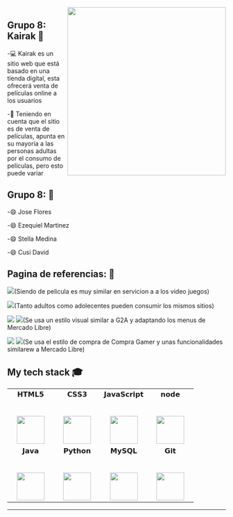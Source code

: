 <img align="right" width="365" height="387" src="https://i.ibb.co/vdJfD3D/kairak-logo-uwu.png">
                                                                                   
## Grupo 8: Kairak :wave:

-:computer: Kairak es un sitio web que está basado en una tienda digital, esta ofrecerá venta de películas online a los usuarios 

-:blue_book: Teniendo en cuenta que el sitio es de venta de películas, apunta en su mayoría a las personas adultas por el consumo de películas, pero esto puede variar 

## Grupo 8: :man:

-:smile: Jose Flores

-:smile: Ezequiel Martinez

-:smile: Stella Medina

-:smile: Cusi David

## Pagina de referencias: :man:
[![](https://img.shields.io/badge/Por_los_productos_o_servicios_que_ofrecen-G2A-blue)](https://www.g2a.com/)(Siendo de pelicula es muy similar en servicion a a los video juegos)

[![](https://img.shields.io/badge/Por_los_clientes_los_que_apuntan-G2A-blue)](https://www.g2a.com/)(Tanto adultos como adolecentes pueden consumir los mismos sitios)

[![](https://img.shields.io/badge/Por_la_estética_que_presentan-Mercado_Libre-blue)](https://www.mercadolibre.com.ar/gz/cart)
[![](https://img.shields.io/badge/Tambien-G2A-blue)](https://www.g2a.com/)(Se usa un estilo visual similar a G2A y adaptando los menus de Mercado Libre)

[![](https://img.shields.io/badge/Por_las_funcionalidades_implementada-Compra_gramer-orange)](https://compragamer.com/index.php?seccion=3&cate=30&nro_max=40)
[![](https://img.shields.io/badge/Tambien-Mercado_Libre-blue)](https://www.mercadolibre.com.ar/gz/cart)(Se usa el estilo de compra de Compra Gamer y unas funcionalidades similarew a Mercado Libre)

## My tech stack :mortar_board:
<table>
  <tbody>
    <tr valign="top">
      <td width="25%" align="center">
        <span>𝗛𝗧𝗠𝗟𝟱</span><br><br><br>
        <img height="64px" src="https://cdn.svgporn.com/logos/html-5.svg">
      </td>
      <td width="25%" align="center">
        <span>𝗖𝗦𝗦𝟯</span><br><br><br>
        <img height="64px" src="https://cdn.svgporn.com/logos/css-3.svg">
      </td>
      <td width="25%" align="center">
        <span>𝗝𝗮𝘃𝗮𝗦𝗰𝗿𝗶𝗽𝘁</span><br><br><br>
        <img height="64px" src="https://cdn.svgporn.com/logos/javascript.svg">
      </td>
      <td width="25%" align="center">
        <span>𝗻𝗼𝗱𝗲</span><br><br><br>
        <img height="64px" src="https://i.ibb.co/V2C1W2w/Node-logo.jpg">
      </td>
    </tr>
    <tr valign="top">
      <td width="25%" align="center">
        <span>𝗝𝗮𝘃𝗮</span><br><br><br>
        <img height="64px" src="https://cdn.svgporn.com/logos/java.svg">
      </td>
      <td width="25%" align="center">
        <span>𝗣𝘆𝘁𝗵𝗼𝗻</span><br><br><br>
        <img height="64px" src="https://cdn.svgporn.com/logos/python.svg">
      </td>
      <td width="25%" align="center">
        <span>𝗠𝘆𝗦𝗤𝗟</span><br><br><br>
        <img height="64px" src="https://i.ibb.co/KGjjgjs/MySQL.jpg">
      </td>
      <td width="25%" align="center">
        <span>𝗚𝗶𝘁</span><br><br><br>
        <img height="64px" src="https://cdn.svgporn.com/logos/git-icon.svg">
      </td>
    </tr>
  </tbody>
</table>

---
